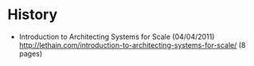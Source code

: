 # History

* Introduction to Architecting Systems for Scale (04/04/2011)
<br>http://lethain.com/introduction-to-architecting-systems-for-scale/ (8 pages)






